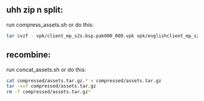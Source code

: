 ## uhh zip n split:

run compress_assets.sh or do this:

```bash
tar cvzf - vpk/client_mp_s2s.bsp.pak000_000.vpk vpk/englishclient_mp_s2s.bsp.pak000_dir.vpk mod/maps/mp_s2s.bsp | split --bytes=90MB - compressed/assets.tar.gz.
```

## recombine:

run concat_assets.sh or do this:

```bash
cat compressed/assets.tar.gz.* > compressed/assets.tar.gz
tar -xvf compressed/assets.tar.gz
rm -f compressed/assets.tar.gz*
```